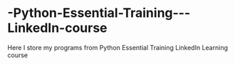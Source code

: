 # -Python-Essential-Training---LinkedIn-course
Here I store my programs from Python Essential Training LinkedIn Learning course
